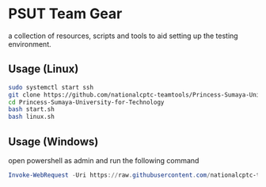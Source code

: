# PSUT Team Gear

a collection of resources, scripts and tools to aid setting up the testing environment.

## Usage (Linux)

```bash
sudo systemctl start ssh
git clone https://github.com/nationalcptc-teamtools/Princess-Sumaya-University-for-Technology
cd Princess-Sumaya-University-for-Technology
bash start.sh
bash linux.sh
```

## Usage (Windows)

open powershell as admin and run the following command

```powershell
Invoke-WebRequest -Uri https://raw.githubusercontent.com/nationalcptc-teamtools/Princess-Sumaya-University-for-Technology/master/windows.ps1 -OutFile windows.ps1; .\windows.ps1
```

